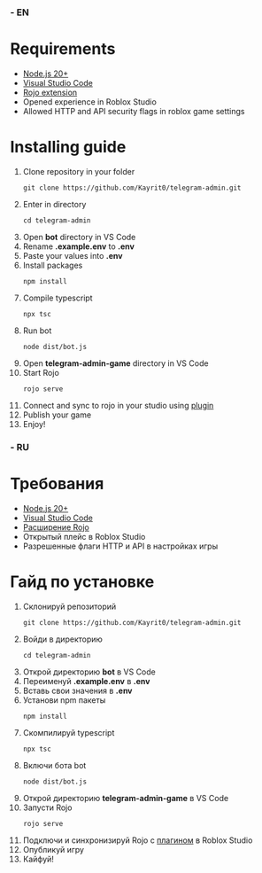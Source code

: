 ### - EN

# Requirements

-   [Node.js 20+](https://nodejs.org/en)
-   [Visual Studio Code](https://code.visualstudio.com/)
-   [Rojo extension](https://rojo.space/docs/v7/getting-started/installation/)
-   Opened experience in Roblox Studio
-   Allowed HTTP and API security flags in roblox game settings

# Installing guide

1. Clone repository in your folder
    ```
    git clone https://github.com/Kayrit0/telegram-admin.git
    ```
2. Enter in directory
    ```
    cd telegram-admin
    ```
3. Open **bot** directory in VS Code
4. Rename **.example.env** to **.env**
5. Paste your values into **.env**
6. Install packages
    ```
    npm install
    ```
7. Compile typescript
    ```
    npx tsc
    ```
8. Run bot
    ```
    node dist/bot.js
    ```
9. Open **telegram-admin-game** directory in VS Code
10. Start Rojo
    ```
    rojo serve
    ```
11. Connect and sync to rojo in your studio using [plugin](https://create.roblox.com/store/asset/13916111004/Rojo)
12. Publish your game
13. Enjoy!

### - RU

# Требования

-   [Node.js 20+](https://nodejs.org/en)
-   [Visual Studio Code](https://code.visualstudio.com/)
-   [Расширение Rojo](https://rojo.space/docs/v7/getting-started/installation/)
-   Открытый плейс в Roblox Studio
-   Разрешенные флаги HTTP и API в настройках игры

# Гайд по установке

1. Склонируй репозиторий
    ```
    git clone https://github.com/Kayrit0/telegram-admin.git
    ```
2. Войди в директорию
    ```
    cd telegram-admin
    ```
3. Открой директорию **bot** в VS Code
4. Переименуй **.example.env** в **.env**
5. Вставь свои значения в **.env**
6. Установи npm пакеты
    ```
    npm install
    ```
7. Скомпилируй typescript
    ```
    npx tsc
    ```
8. Включи бота bot
    ```
    node dist/bot.js
    ```
9. Открой директорию **telegram-admin-game** в VS Code
10. Запусти Rojo
    ```
    rojo serve
    ```
11. Подключи и синхронизируй Rojo с [плагином](https://create.roblox.com/store/asset/13916111004/Rojo) в Roblox Studio
12. Опубликуй игру
13. Кайфуй!
